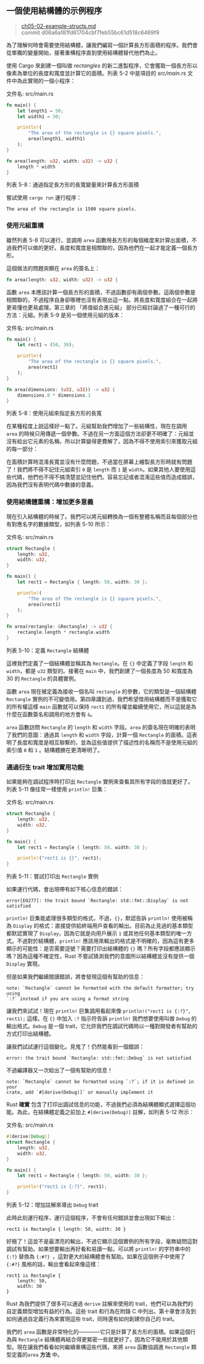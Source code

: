 ## 一個使用結構體的示例程序

> [ch05-02-example-structs.md](https://github.com/rust-lang/book/blob/master/second-edition/src/ch05-02-example-structs.md)
> <br>
> commit d06a6a181fd61704cbf7feb55bc61d518c6469f9

為了理解何時會需要使用結構體，讓我們編寫一個計算長方形面積的程序。我們會從單獨的變量開始，接著重構程序直到使用結構體替代他們為止。

使用 Cargo 來創建一個叫做 *rectangles* 的新二進製程序，它會獲取一個長方形以像素為單位的長度和寬度並計算它的面積。列表 5-2 中是項目的 *src/main.rs* 文件中為此實現的一個小程序：

<span class="filename">文件名: src/main.rs</span>

```rust
fn main() {
    let length1 = 50;
    let width1 = 30;

    println!(
        "The area of the rectangle is {} square pixels.",
        area(length1, width1)
    );
}

fn area(length: u32, width: u32) -> u32 {
    length * width
}
```

<span class="caption">列表 5-8：通過指定長方形的長寬變量來計算長方形面積</span>

嘗試使用 `cargo run` 運行程序：

```text
The area of the rectangle is 1500 square pixels.
```

### 使用元組重構

雖然列表 5-8 可以運行，並調用 `area` 函數用長方形的每個維度來計算出面積，不過我們可以做的更好。長度和寬度是相關聯的，因為他們在一起才能定義一個長方形。

這個做法的問題突顯在 `area` 的簽名上：

```rust
fn area(length: u32, width: u32) -> u32 {
```

函數 `area` 本應該計算一個長方形的面積，不過函數卻有兩個參數。這兩個參數是相關聯的，不過程序自身卻哪裡也沒有表現出這一點。將長度和寬度組合在一起將更易懂也更易處理。第三章的 「將值組合進元組」 部分已經討論過了一種可行的方法：元組。列表 5-9 是另一個使用元組的版本：

<span class="filename">文件名: src/main.rs</span>

```rust
fn main() {
    let rect1 = (50, 30);

    println!(
        "The area of the rectangle is {} square pixels.",
        area(rect1)
    );
}

fn area(dimensions: (u32, u32)) -> u32 {
    dimensions.0 * dimensions.1
}
```

<span class="caption">列表 5-8：使用元組來指定長方形的長寬</span>

在某種程度上說這樣好一點了。元組幫助我們增加了一些結構性，現在在調用 `area` 的時候只用傳遞一個參數。不過在另一方面這個方法卻更不明確了：元組並沒有給出它元素的名稱，所以計算變得更費解了，因為不得不使用索引來獲取元組的每一部分：

在面積計算時混淆長寬並沒有什麼問題，不過當在屏幕上繪製長方形時就有問題了！我們將不得不記住元組索引 `0` 是 `length` 而 `1` 是 `width`。如果其他人要使用這些代碼，他們也不得不搞清楚並記住他們。容易忘記或者混淆這些值而造成錯誤，因為我們沒有表明代碼中數據的意義。

### 使用結構體重構：增加更多意義

現在引入結構體的時候了。我們可以將元組轉換為一個有整體名稱而且每個部分也有對應名字的數據類型，如列表 5-10 所示：

<span class="filename">文件名: src/main.rs</span>

```rust
struct Rectangle {
    length: u32,
    width: u32,
}

fn main() {
    let rect1 = Rectangle { length: 50, width: 30 };

    println!(
        "The area of the rectangle is {} square pixels.",
        area(&rect1)
    );
}

fn area(rectangle: &Rectangle) -> u32 {
    rectangle.length * rectangle.width
}
```

<span class="caption">列表 5-10：定義 `Rectangle` 結構體</span>

這裡我們定義了一個結構體並稱其為 `Rectangle`。在 `{}` 中定義了字段 `length` 和 `width`，都是 `u32` 類型的。接著在 `main` 中，我們創建了一個長度為 50 和寬度為 30 的 `Rectangle` 的具體實例。

函數 `area` 現在被定義為接收一個名叫 `rectangle` 的參數，它的類型是一個結構體 `Rectangle` 實例的不可變借用。第四章講到過，我們希望借用結構體而不是獲取它的所有權這樣 `main` 函數就可以保持 `rect1` 的所有權並繼續使用它，所以這就是為什麼在函數簽名和調用的地方會有 `&`。

`area` 函數訪問 `Rectangle` 的 `length` 和 `width` 字段。`area` 的簽名現在明確的表明了我們的意圖：通過其 `length` 和 `width` 字段，計算一個 `Rectangle` 的面積。這表明了長度和寬度是相互聯繫的，並為這些值提供了描述性的名稱而不是使用元組的索引值 `0` 和 `1` 。結構體勝在更清晰明了。

### 通過衍生 trait 增加實用功能

如果能夠在調試程序時打印出 `Rectangle` 實例來查看其所有字段的值就更好了。列表 5-11 像往常一樣使用 `println!` 巨集：

<span class="filename">文件名: src/main.rs</span>

```rust
struct Rectangle {
    length: u32,
    width: u32,
}

fn main() {
    let rect1 = Rectangle { length: 50, width: 30 };

    println!("rect1 is {}", rect1);
}
```

<span class="caption">列表 5-11：嘗試打印出 `Rectangle` 實例</span>

如果運行代碼，會出現帶有如下核心信息的錯誤：

```text
error[E0277]: the trait bound `Rectangle: std::fmt::Display` is not satisfied
```

`println!` 巨集能處理很多類型的格式，不過，`{}`，默認告訴 `println!` 使用被稱為 `Display` 的格式：直接提供給終端用戶查看的輸出。目前為止見過的基本類型都默認實現了 `Display`，因為它就是向用戶展示 `1` 或其他任何基本類型的唯一方式。不過對於結構體，`println!` 應該用來輸出的格式是不明確的，因為這有更多顯示的可能性：是否需要逗號？需要打印出結構體的 `{}` 嗎？所有字段都應該顯示嗎？因為這種不確定性，Rust 不嘗試猜測我們的意圖所以結構體並沒有提供一個 `Display` 實現。

但是如果我們繼續閱讀錯誤，將會發現這個有幫助的信息：

```text
note: `Rectangle` cannot be formatted with the default formatter; try using
`:?` instead if you are using a format string
```

讓我們來試試！現在 `println!` 巨集調用看起來像 `println!("rect1 is {:?}", rect1);` 這樣。在 `{}` 中加入 `:?` 指示符告訴 `println!` 我們想要使用叫做 `Debug` 的輸出格式。`Debug` 是一個 trait，它允許我們在調試代碼時以一種對開發者有幫助的方式打印出結構體。

讓我們試試運行這個變化。見鬼了！仍然能看到一個錯誤：

```text
error: the trait bound `Rectangle: std::fmt::Debug` is not satisfied
```

不過編譯器又一次給出了一個有幫助的信息！

```text
note: `Rectangle` cannot be formatted using `:?`; if it is defined in your
crate, add `#[derive(Debug)]` or manually implement it
```

Rust **確實** 包含了打印出調試信息的功能，不過我們必須為結構體顯式選擇這個功能。為此，在結構體定義之前加上 `#[derive(Debug)]` 註解，如列表 5-12 所示：

<span class="filename">文件名: src/main.rs</span>

```rust
#[derive(Debug)]
struct Rectangle {
    length: u32,
    width: u32,
}

fn main() {
    let rect1 = Rectangle { length: 50, width: 30 };

    println!("rect1 is {:?}", rect1);
}
```

<span class="caption">列表 5-12：增加註解來導出 `Debug` trait </span>

此時此刻運行程序，運行這個程序，不會有任何錯誤並會出現如下輸出：

```text
rect1 is Rectangle { length: 50, width: 30 }
```

好極了！這並不是最漂亮的輸出，不過它顯示這個實例的所有字段，毫無疑問這對調試有幫助。如果想要輸出再好看和易讀一點，可以將 `println!` 的字符串中的 `{:?}` 替換為 `{:#?} `，這對更大的結構體會有幫助。如果在這個例子中使用了 `{:#?}` 風格的話，輸出會看起來像這樣：

```text
rect1 is Rectangle {
    length: 50,
    width: 30
}
```

Rust 為我們提供了很多可以通過 `derive` 註解來使用的 trait，他們可以為我們的自定義類型增加有益的行為。這些 trait 和行為在附錄 C 中列出。第十章會涉及到如何通過自定義行為來實現這些 trait，同時還有如何創建你自己的 trait。

我們的 `area` 函數是非常特化的————它只是計算了長方形的面積。如果這個行為與 `Rectangle` 結構體再結合得更緊密一些就更好了，因為它不能用於其他類型。現在讓我們看看如何繼續重構這些代碼，來將 `area` 函數協調進 `Rectangle` 類型定義的`area` **方法** 中。